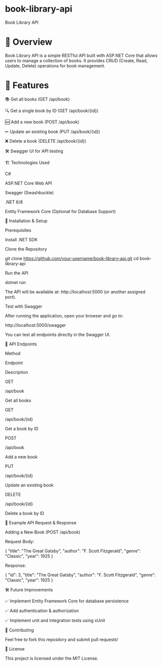 # book-library-api
Book Library API

# 📌 Overview

Book Library API is a simple RESTful API built with ASP.NET Core that allows users to manage a collection of books. It provides CRUD (Create, Read, Update, Delete) operations for book management.

# 🚀 Features

📚 Get all books (GET /api/book)

🔍 Get a single book by ID (GET /api/book/{id})

🆕 Add a new book (POST /api/book)

✏ Update an existing book (PUT /api/book/{id})

❌ Delete a book (DELETE /api/book/{id})

🛠 Swagger UI for API testing

🏗 Technologies Used

C#

ASP.NET Core Web API

Swagger (Swashbuckle)

.NET 6/8

Entity Framework Core (Optional for Database Support)

🔧 Installation & Setup

Prerequisites

Install .NET SDK

Clone the Repository

git clone https://github.com/your-username/book-library-api.git
cd book-library-api

Run the API

dotnet run

The API will be available at: http://localhost:5000 (or another assigned port).

Test with Swagger

After running the application, open your browser and go to:

http://localhost:5000/swagger

You can test all endpoints directly in the Swagger UI.

🔗 API Endpoints

Method

Endpoint

Description

GET

/api/book

Get all books

GET

/api/book/{id}

Get a book by ID

POST

/api/book

Add a new book

PUT

/api/book/{id}

Update an existing book

DELETE

/api/book/{id}

Delete a book by ID

📄 Example API Request & Response

Adding a New Book (POST /api/book)

Request Body:

{
  "title": "The Great Gatsby",
  "author": "F. Scott Fitzgerald",
  "genre": "Classic",
  "year": 1925
}

Response:

{
  "id": 3,
  "title": "The Great Gatsby",
  "author": "F. Scott Fitzgerald",
  "genre": "Classic",
  "year": 1925
}

🛠 Future Improvements

✅ Implement Entity Framework Core for database persistence

✅ Add authentication & authorization

✅ Implement unit and integration tests using xUnit

🤝 Contributing

Feel free to fork this repository and submit pull requests!

📜 License

This project is licensed under the MIT License.

